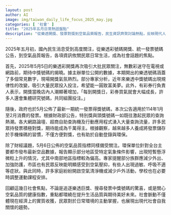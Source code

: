 ```yaml
---
layout: post
author: AI
image: img/taiwan_daily_life_focus_2025_may.jpg
categories: [ '社會' ]
title: "2025年五月日常熱話盤點"
description: "從樂透開獎、發票對獎到空氣品質報告，民生資訊齊聚討論熱點，反映現代人對生活品質與未來期待的多元追求。"
---
```

2025年五月初，國內民生消息受到高度關注，從樂透彩號碼開獎、統一發票號碼公告，到空氣品質報告，各項資訊攸關民眾日常生活，成為社會話題的焦點。

首先，2025年5月5日的樂透彩開獎再次吸引大批民眾關注，無數彩迷守在電視或網路前，期待中獎號碼的揭曉。據主辦單位公開的數據，本期開出的樂透號碼涵蓋了多個常見數字，現場開獎氣氛熱烈。部分專家分析，近年來樂透中獎號碼出現規律性的改變，吸引大量民眾投入投注，希望能一圓致富美夢。此外，有彩券行負責人表示，開獎當晚店內人潮顯著增加，「每到開獎日，彩券買氣就會大幅成長，許多人還會集體研究號碼，共同組團投注。」

隨後，政府也於5月公佈了最新一期統一發票得獎號碼，本次公告適用於114年1月至2月消費的發票。根據財政部公告，特別獎與頭獎號碼一如既往激起民眾的查詢熱潮。各大網路論壇、超商自助查詢機及行動應用程式湧入大量查詢流量，許多民眾持發票積極對獎，期待能成為千萬得主。根據觀察，越來越多人養成將發票儲存於手機條碼的習慣，不僅方便對獎，也有助於自動登錄與環保。

除了財經議題，5月6日公佈的空氣品質指標同樣備受關注。環保單位針對全台主要都市發布最新空品數據，報告顯示部分地區受特定氣象條件影響，出現短暫懸浮微粒上升的情況，尤其中南部地區指標較為偏高。專家提醒部分族群應減少外出、加強防護，市區也有民眾反映能明顯感受到空氣壓抑，有些人出現過敏、呼吸不適等症狀。與此同時，許多家庭紛紛開啟空氣清淨機或減少戶外活動，學校也在必要時調整運動課程安排。

回顧這幾日社會焦點，不論是追逐樂透巨獎、搜尋發票中獎號碼的驚喜，或是關心空氣品質的健康指數，重點都環繞在提升生活品質與期待美好未來。社會脈動不僅體現在經濟上的實質收獲，民眾對於日常環境的主動掌握，也展現出現代社會自我關懷的趨勢。
